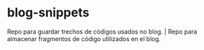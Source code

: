 # blog-snippets
Repo para guardar trechos de códigos usados no blog. | Repo para almacenar fragmentos de código utilizados en el blog.
